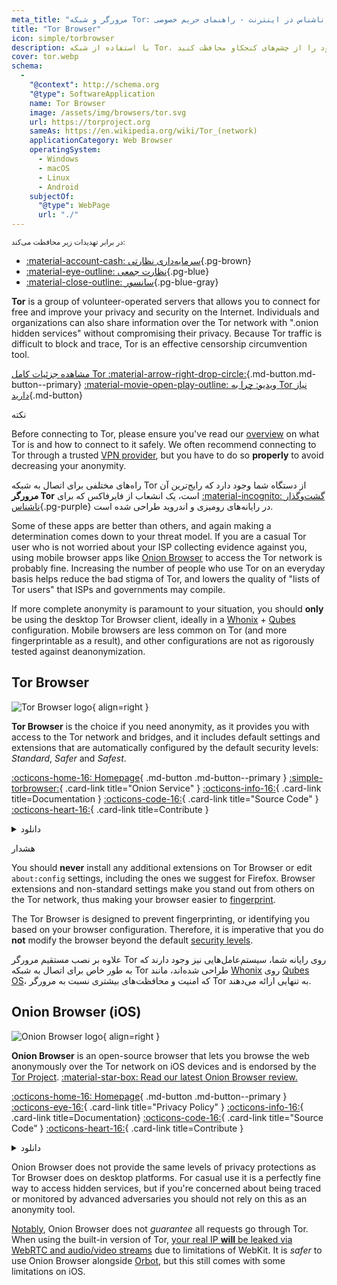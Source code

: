 ```yaml
---
meta_title: "مرورگر و شبکه Tor: گشت‌وگذار ناشناس در اینترنت - راهنمای حریم خصوصی"
title: "Tor Browser"
icon: simple/torbrowser
description: با استفاده از شبکه Tor، یک شبکه امن که سانسور را دور می‌زند، فعالیت‌های اینترنتی خود را از چشم‌های کنجکاو محافظت کنید.
cover: tor.webp
schema:
  - 
    "@context": http://schema.org
    "@type": SoftwareApplication
    name: Tor Browser
    image: /assets/img/browsers/tor.svg
    url: https://torproject.org
    sameAs: https://en.wikipedia.org/wiki/Tor_(network)
    applicationCategory: Web Browser
    operatingSystem:
      - Windows
      - macOS
      - Linux
      - Android
    subjectOf:
      "@type": WebPage
      url: "./"
---
```


<small>در برابر تهدیدات زیر محافظت می‌کند:</small>

- [:material-account-cash: سرمایه‌داری نظارتی](basics/common-threats.md#surveillance-as-a-business-model ""){.pg-brown}
- [:material-eye-outline: نظارت جمعی](basics/common-threats.md#mass-surveillance-programs ""){.pg-blue}
- [:material-close-outline: سانسور](basics/common-threats.md#avoiding-censorship ""){.pg-blue-gray}

**Tor** is a group of volunteer-operated servers that allows you to connect for free and improve your privacy and security on the Internet. Individuals and organizations can also share information over the Tor network with ".onion hidden services" without compromising their privacy. Because Tor traffic is difficult to block and trace, Tor is an effective censorship circumvention tool.

[مشاهده جزئیات کامل Tor :material-arrow-right-drop-circle:](advanced/tor-overview.md ""){.md-button.md-button--primary} [:material-movie-open-play-outline: ویدیو: چرا به Tor نیاز دارید](https://www.privacyguides.org/videos/2025/03/02/why-you-need-tor/ ""){.md-button}

<div class="admonition tip" markdown>
<p class="admonition-title">نکته</p>

Before connecting to Tor, please ensure you've read our [overview](advanced/tor-overview.md) on what Tor is and how to connect to it safely. We often recommend connecting to Tor through a trusted [VPN provider](vpn.md), but you have to do so **properly** to avoid decreasing your anonymity.

</div>

راه‌های مختلفی برای اتصال به شبکه Tor از دستگاه شما وجود دارد که رایج‌ترین آن **مرورگر Tor** است، یک انشعاب از فایرفاکس که برای [:material-incognito: گشت‌وگذار ناشناس](basics/common-threats.md#anonymity-vs-privacy ""){.pg-purple} در رایانه‌های رومیزی و اندروید طراحی شده است.

Some of these apps are better than others, and again making a determination comes down to your threat model. If you are a casual Tor user who is not worried about your ISP collecting evidence against you, using mobile browser apps like [Onion Browser](#onion-browser-ios) to access the Tor network is probably fine. Increasing the number of people who use Tor on an everyday basis helps reduce the bad stigma of Tor, and lowers the quality of "lists of Tor users" that ISPs and governments may compile.

If more complete anonymity is paramount to your situation, you should **only** be using the desktop Tor Browser client, ideally in a [Whonix](desktop.md#whonix) + [Qubes](desktop.md#qubes-os) configuration. Mobile browsers are less common on Tor (and more fingerprintable as a result), and other configurations are not as rigorously tested against deanonymization.

## Tor Browser

<div class="admonition recommendation" markdown>

![Tor Browser logo](assets/img/browsers/tor.svg){ align=right }

**Tor Browser** is the choice if you need anonymity, as it provides you with access to the Tor network and bridges, and it includes default settings and extensions that are automatically configured by the default security levels: *Standard*, *Safer* and *Safest*.

[:octicons-home-16: Homepage](https://torproject.org){ .md-button .md-button--primary }
[:simple-torbrowser:](http://2gzyxa5ihm7nsggfxnu52rck2vv4rvmdlkiu3zzui5du4xyclen53wid.onion){ .card-link title="Onion Service" }
[:octicons-info-16:](https://tb-manual.torproject.org){ .card-link title=Documentation }
[:octicons-code-16:](https://gitlab.torproject.org/tpo/applications/tor-browser){ .card-link title="Source Code" }
[:octicons-heart-16:](https://donate.torproject.org){ .card-link title=Contribute }

<details class="downloads" markdown>
<summary>دانلود</summary>

- [:simple-googleplay: گوگل پلی](https://play.google.com/store/apps/details?id=org.torproject.torbrowser)
- [:simple-android: اندروید](https://torproject.org/download/#android)
- [:fontawesome-brands-windows: ویندوز](https://torproject.org/download)
- [:simple-apple: مک‌اواس](https://torproject.org/download)
- [:simple-linux: لینوکس](https://torproject.org/download)

</details>

</div>

<div class="admonition danger" markdown>
<p class="admonition-title">هشدار</p>

You should **never** install any additional extensions on Tor Browser or edit `about:config` settings, including the ones we suggest for Firefox. Browser extensions and non-standard settings make you stand out from others on the Tor network, thus making your browser easier to [fingerprint](https://support.torproject.org/glossary/browser-fingerprinting).

</div>

The Tor Browser is designed to prevent fingerprinting, or identifying you based on your browser configuration. Therefore, it is imperative that you do **not** modify the browser beyond the default [security levels](https://tb-manual.torproject.org/security-settings).

علاوه بر نصب مستقیم مرورگر Tor روی رایانه شما، سیستم‌عامل‌هایی نیز وجود دارند که به طور خاص برای اتصال به شبکه Tor طراحی شده‌اند، مانند [Whonix](desktop.md#whonix) روی [Qubes OS](desktop.md#qubes-os)، که امنیت و محافظت‌های بیشتری نسبت به مرورگر Tor به تنهایی ارائه می‌دهند.

## Onion Browser (iOS)

<div class="admonition recommendation" markdown>

![Onion Browser logo](assets/img/self-contained-networks/onion_browser.svg){ align=right }

**Onion Browser** is an open-source browser that lets you browse the web anonymously over the Tor network on iOS devices and is endorsed by the [Tor Project](https://support.torproject.org/glossary/onion-browser). [:material-star-box: Read our latest Onion Browser review.](https://www.privacyguides.org/articles/2024/09/18/onion-browser-review/)

[:octicons-home-16: Homepage](https://onionbrowser.com){ .md-button .md-button--primary }
[:octicons-eye-16:](https://onionbrowser.com/privacy-policy){ .card-link title="Privacy Policy" }
[:octicons-info-16:](https://onionbrowser.com/faqs){ .card-link title=Documentation}
[:octicons-code-16:](https://github.com/OnionBrowser/OnionBrowser){ .card-link title="Source Code" }
[:octicons-heart-16:](https://onionbrowser.com/donate){ .card-link title=Contribute }

<details class="downloads" markdown>
<summary>دانلود</summary>

- [:simple-appstore: اپ استور](https://apps.apple.com/app/id519296448)

</details>

</div>

Onion Browser does not provide the same levels of privacy protections as Tor Browser does on desktop platforms. For casual use it is a perfectly fine way to access hidden services, but if you're concerned about being traced or monitored by advanced adversaries you should not rely on this as an anonymity tool.

[Notably](https://github.com/privacyguides/privacyguides.org/issues/2929), Onion Browser does not *guarantee* all requests go through Tor. When using the built-in version of Tor, [your real IP **will** be leaked via WebRTC and audio/video streams](https://onionbrowser.com/faqs) due to limitations of WebKit. It is *safer* to use Onion Browser alongside [Orbot](alternative-networks.md#orbot), but this still comes with some limitations on iOS.
